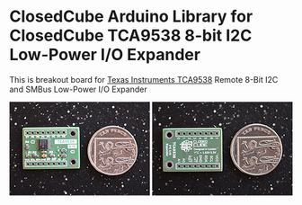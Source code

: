 ClosedCube Arduino Library for
ClosedCube TCA9538 8-bit I2C Low-Power I/O Expander
======================================================================================================

This is breakout board for [Texas Instruments TCA9538](http://www.ti.com/product/TCA9538) Remote 8-Bit I2C and SMBus Low-Power I/O Expander

[![](https://github.com/closedcube/ClosedCube_TCA9538_Arduino/blob/master/images/B362_TCA9538_Pic1.jpg)](https://www.tindie.com/stores/closedcube/)
[![](https://github.com/closedcube/ClosedCube_TCA9538_Arduino/blob/master/images/B362_TCA9538_Pic2.jpg)](https://www.tindie.com/stores/closedcube/)




